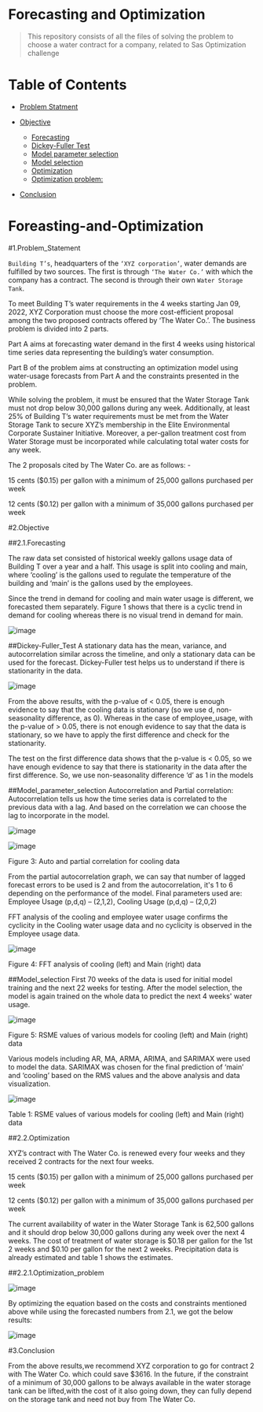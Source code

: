 
# Forecasting and Optimization
<ins> </ins>
> This repository consists of all the files of solving the problem to choose a water contract for a company, related to Sas Optimization challenge 

# Table of Contents
- [Problem Statment](#1.Problem_Statement)

- [Objective](#2.Objective)
  - [Forecasting](#2.1.Forecasting)
   - [Dickey-Fuller Test](#Dickey-Fuller_Test)
   - [Model parameter selection](#Model_parameter_selection)
   - [Model selection](#Model_selection)
  - [Optimization](#2.2.Optimization) 
   - [Optimization problem: ](#2.2.1.Optimization_problem)
    
- [Conclusion](#3.Conclusion)


# Foreasting-and-Optimization
<ins/> <ins>

#1.Problem_Statement 

`Building T’s`, headquarters of the `‘XYZ corporation’`, water demands are fulfilled by two sources. The first is through `‘The Water Co.’` with which the company has a contract. The second is through their own `Water Storage Tank`.  

To meet Building T’s water requirements in the 4 weeks starting Jan 09, 2022, XYZ Corporation must choose the more cost-efficient proposal among the two proposed contracts offered by ‘The Water Co.’. The business problem is divided into 2 parts. 
  
Part A aims at forecasting water demand in the first 4 weeks using historical time series data representing the building’s water consumption. 
 
Part B of the problem aims at constructing an optimization model using water-usage forecasts from Part A and the constraints presented in the problem. 

While solving the problem, it must be ensured that the Water Storage Tank must not drop below 30,000 gallons during any week. Additionally, at least 25% of Building T’s water requirements must be met from the Water Storage Tank to secure XYZ’s membership in the Elite Environmental Corporate Sustainer Initiative. Moreover, a per-gallon treatment cost from Water Storage must be incorporated while calculating total water costs for any week.  

The 2 proposals cited by The Water Co. are as follows: - 

  15 cents ($0.15) per gallon with a minimum of 25,000 gallons purchased per week 

  12 cents ($0.12) per gallon with a minimum of 35,000 gallons purchased per week 

#2.Objective 

##2.1.Forecasting

The raw data set consisted of historical weekly gallons usage data of Building T over a year and a half. This usage is split into cooling and main, where ‘cooling’ is the gallons used to regulate the temperature of the building and ‘main’ is the gallons used by the employees.  

Since the trend in demand for cooling and main water usage is different, we forecasted them separately. Figure 1 shows that there is a cyclic trend in demand for cooling whereas there is no visual trend in demand for main.  

![image](https://user-images.githubusercontent.com/51246077/149674871-11c6d079-dbdc-4a23-be29-7024ece3fec3.png)

 

##Dickey-Fuller_Test
A stationary data has the mean, variance, and autocorrelation similar across the timeline, and only a stationary data can be used for the forecast. Dickey-Fuller test helps us to understand if there is stationarity in the data. 

![image](https://user-images.githubusercontent.com/51246077/149674964-bc82a1e8-32b0-413e-ae4e-dfb14e5c3b39.png)

 
From the above results, with the p-value of < 0.05, there is enough evidence to say that the cooling data is stationary (so we use d, non-seasonality difference, as 0). Whereas in the case of employee_usage, with the p-value of > 0.05, there is not enough evidence to say that the data is stationary, so we have to apply the first difference and check for the stationarity. 

The test on the first difference data shows that the p-value is < 0.05, so we have enough evidence to say that there is stationarity in the data after the first difference. So, we use non-seasonality difference ‘d’ as 1 in the models 

##Model_parameter_selection
Autocorrelation and Partial correlation: Autocorrelation tells us how the time series data is correlated to the previous data with a lag. And based on the correlation we can choose the lag to incorporate in the model.
                                                                       
![image](https://user-images.githubusercontent.com/51246077/149675077-82e54b8a-f0fe-4b10-8da6-0b80361b1c25.png)

![image](https://user-images.githubusercontent.com/51246077/149675110-dbae9134-a1c0-4251-957c-43c33ff60b34.png)


Figure 3: Auto and partial correlation for cooling data 

From the partial autocorrelation graph, we can say that number of lagged forecast errors to be used is 2 and from the autocorrelation, it's 1 to 6 depending on the performance of the model. Final parameters used are: Employee Usage (p,d,q) – (2,1,2), Cooling Usage (p,d,q) – (2,0,2) 

FFT analysis of the cooling and employee water usage confirms the cyclicity in the Cooling water usage data and no cyclicity is observed in the Employee usage data. 

 ![image](https://user-images.githubusercontent.com/51246077/149675130-5d4609ae-0db4-401c-9497-3fea98eeb88e.png)

Figure 4: FFT analysis of cooling (left) and Main (right) data 

  
##Model_selection
First 70 weeks of the data is used for initial model training and the next 22 weeks for testing. After the model selection, the model is again trained on the whole data to predict the next 4 weeks' water usage. 

 ![image](https://user-images.githubusercontent.com/51246077/149675171-04636940-f4e9-414d-a072-8f685e66f299.png)

Figure 5: RSME values of various models for cooling (left) and Main (right) data 

 

Various models including AR, MA, ARMA, ARIMA, and SARIMAX were used to model the data. SARIMAX was chosen for the final prediction of ‘main’ and ‘cooling’ based on the RMS values and the above analysis and data visualization. 

![image](https://user-images.githubusercontent.com/51246077/149675208-d4a564f8-d0dc-4402-aaa4-b7898b2f9ca8.png)
                                                                      
Table 1: RSME values of various models for cooling (left) and Main (right) data 
                                                                       
                                                                       

##2.2.Optimization

XYZ’s contract with The Water Co. is renewed every four weeks and they received 2 contracts for the next four weeks. 

15 cents ($0.15) per gallon with a minimum of 25,000 gallons purchased per week 

12 cents ($0.12) per gallon with a minimum of 35,000 gallons purchased per week 

The current availability of water in the Water Storage Tank is 62,500 gallons and it should drop below 30,000 gallons during any week over the next 4 weeks. The cost of treatment of water storage is $0.18 per gallon for the 1st 2 weeks and $0.10 per gallon for the next 2 weeks. Precipitation data is already estimated and table 1 shows the estimates.  

##2.2.1.Optimization_problem

 
![image](https://user-images.githubusercontent.com/51246077/149675317-4b54dde2-fa3a-4b5c-93a2-7c4f9d26295f.png)
                                                                       
By optimizing the equation based on the costs and constraints mentioned above while using the forecasted numbers from 2.1, we got the below results: 

 
![image](https://user-images.githubusercontent.com/51246077/149675347-e67d03ec-5816-4d63-9700-6765ab71c496.png)

 

#3.Conclusion
                                                                       
From the above results,we recommend XYZ corporation to go for contract 2 with The Water Co. which could save $3616. In the future, if the constraint of a minimum of 30,000 gallons to be always available in the water  storage  tank  can  be  lifted,with the  cost  of it  also  going  down, they  can  fully depend  on the storage tank and need not buy from The Water Co.                                                                      
                                                                       
                                                                       
                                                                       
